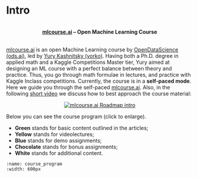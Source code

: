 # Intro

```{figure} /_static/img/ods_stickers.jpg
```

**<center>[mlcourse.ai](https://mlcourse.ai) – Open Machine Learning Course** </center><br>



[mlcourse.ai](https://mlcourse.ai) is an open Machine Learning course by [OpenDataScience (ods.ai)](https://ods.ai/), led by [Yury Kashnitsky (yorko)](https://yorko.github.io/). Having both a Ph.D. degree in applied math and a Kaggle Competitions Master tier, Yury aimed at designing an ML course with a perfect balance between theory and practice. Thus, you go through math formulae in lectures, and practice with Kaggle Inclass competitions. Currently, the course is in a **self-paced mode**. Here we guide you through the self-paced [mlcourse.ai](https://mlcourse.ai). Also, in the following [short video](https://youtu.be/0E0DrKvXi-Y) we discuss how to best approach the course material:

<div align="center">

[![mlcourse.ai Roadmap intro](https://habrastorage.org/webt/ov/lz/qh/ovlzqhgglr3ntnisktgdbc5proi.png)](https://youtu.be/0E0DrKvXi-Y)

</div>

Below you can see the course program (click to enlarge).

- **Green** stands for basic content outlined in the articles;
- **Yellow** stands for videolectures;
- **Blue** stands for demo assignments;
- **Chocolate** stands for bonus assignments;
- **White** stands for additional content.

```{figure} /_static/program/program.svg
:name: course_program
:width: 600px
```
